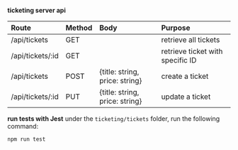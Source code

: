 **ticketing server api**

| Route            | Method | Body                           | Purpose                          |
|:---------------- |:------ |:------------------------------ |:-------------------------------- |
| /api/tickets     | GET    |                                | retrieve all tickets             |
| /api/tickets/:id | GET    |                                | retrieve ticket with specific ID |
| /api/tickets     | POST   | {title: string, price: string} | create a ticket                  |
| /api/tickets/:id | PUT    | {title: string, price: string} | update a ticket                  |

**run tests with Jest**
under the `ticketing/tickets` folder, run the following command:
```
npm run test
```